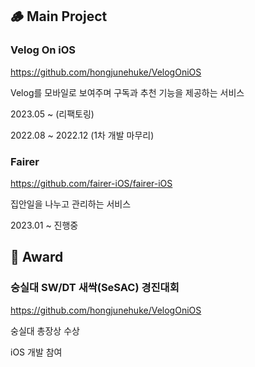 ## 🪵 Main Project
### Velog On iOS
https://github.com/hongjunehuke/VelogOniOS
    
Velog를 모바일로 보여주며 구독과 추천 기능을 제공하는 서비스
    
2023.05 ~ (리팩토링)

2022.08 ~ 2022.12 (1차 개발 마무리)

### Fairer
https://github.com/fairer-iOS/fairer-iOS

집안일을 나누고 관리하는 서비스

2023.01 ~ 진행중

## 🏅 Award
### 숭실대 SW/DT 새싹(SeSAC) 경진대회

https://github.com/hongjunehuke/VelogOniOS

숭실대 총장상 수상

iOS 개발 참여

